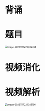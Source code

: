 # 背诵





# 题目

<img src="https://cvp.oss-cn-shanghai.aliyuncs.com/picgo/202311172204409.png" alt="image-20231117220402354" style="zoom:50%;" />



# 视频消化







# 视频解析

<img src="https://cvp.oss-cn-shanghai.aliyuncs.com/picgo/202311172240307.png" alt="image-20231117224029156" style="zoom:50%;" />



